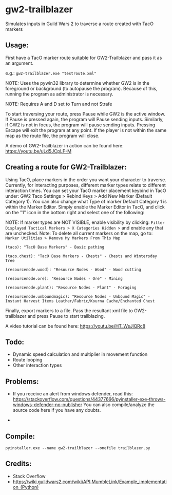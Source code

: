 # gw2-trailblazer
Simulates inputs in Guild Wars 2 to traverse a route created with TacO markers

## Usage:
First have a TacO marker route suitable for GW2-Trailblazer and pass it as an argument.

e.g.: ``gw2-trailblazer.exe "testroute.xml"``

NOTE: Uses the pywin32 library to determine whether GW2 is in the foreground or background (to autopause the program). Because of this, running the program as administrator is necessary.

NOTE: Requires A and D set to Turn and not Strafe

To start traversing your route, press Pause while GW2 is the active window. If Pause is pressed again, the program will Pause sending inputs.
Similarly, if GW2 is not in focus, the program will pause sending inputs.
Pressing Escape will exit the program at any point.
If the player is not within the same map as the route file, the program will close.

A demo of GW2-Trailblazer in action can be found here: https://youtu.be/uLd5JCpLF-M

## Creating a route for GW2-Trailblazer:
Using TacO, place markers in the order you want your character to traverse. Currently, for interacting purposes, different marker types relate to different interaction times. You can set your TacO marker placement keybind in TacO under: GW2 Taco Settings > Rebind Keys > Add New Marker (Default Category 1). You can also change what Type of marker Default Category 1 is within the Marker Editor. Simply enable the Marker Editor in TacO, and click on the "1" icon in the bottom right and select one of the following:

NOTE: If marker types are NOT VISIBLE, enable visibility by clicking: ``Filter Displayed Tactical Markers > X Categories Hidden >`` and enable any that are unchecked.
Note: To delete all current markers on the map, go to: ``Marker Utilities > Remove My Markers From This Map``

``(taco): "TacO Base Markers" - Basic pathing``

``(taco.chest): "TacO Base Markers - Chests" - Chests and Wintersday Tree``

``(resourcenode.wood): "Resource Nodes - Wood" - Wood cutting``

``(resourcenode.ore): "Resource Nodes - Ore" - Mining ``

``(resourcenode.plant): "Resource Nodes - Plant" - Foraging``

``(resourcenode.unboundmagic): "Resource Nodes - Unbound Magic" - Instant Harvest Items Leather/Fabric/Kourna Cache/Enchanted Chest``

Finally, export markers to a file. Pass the resultant xml file to GW2-trailblazer and press Pause to start trailblazing.

A video tutorial can be found here: https://youtu.be/HT_WsJlQRc8

## Todo:
- Dynamic speed calculation and multiplier in movement function
- Route looping
- Other interaction types

## Problems:
 - If you receive an alert from windows defender, read this: 
https://stackoverflow.com/questions/44377666/pyinstaller-exe-throws-windows-defender-no-publisher
You can also compile/analyze the source code here if you have any doubts.

- 

## Compile:
``pyinstaller.exe --name gw2-trailblazer --onefile trailblazer.py``

## Credits:
- Stack Overflow 
- https://wiki.guildwars2.com/wiki/API:MumbleLink/Example_implementation_(Python)
